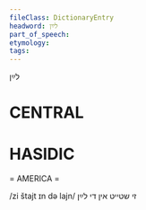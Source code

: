 ```yaml
---
fileClass: DictionaryEntry
headword: לײַן
part_of_speech: 
etymology: 
tags: 
---
```

לײַן

CENTRAL
========

HASIDIC
=======
= AMERICA = 

/zi štajt ɪn də lajn/ זי שטייט אין די לײַן